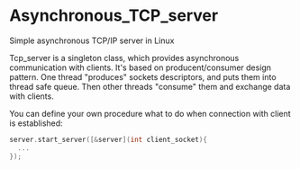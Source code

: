 # Asynchronous_TCP_server
Simple asynchronous TCP/IP server in Linux

Tcp_server is a singleton class, which provides asynchronous communication with clients. It's based on producent/consumer design pattern. One thread "produces" sockets descriptors, and puts them into thread safe queue. Then other threads "consume" them and exchange data with clients.

You can define your own procedure what to do when connection with client is established:
```c++
server.start_server([&server](int client_socket){
  ...
});
```
